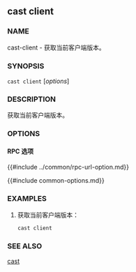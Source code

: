 ## cast client

### NAME

cast-client - 获取当前客户端版本。

### SYNOPSIS

``cast client`` [*options*]

### DESCRIPTION

获取当前客户端版本。

### OPTIONS

#### RPC 选项

{{#include ../common/rpc-url-option.md}}

{{#include common-options.md}}

### EXAMPLES

1. 获取当前客户端版本：
    ```sh
    cast client
    ```

### SEE ALSO

[cast](./cast.md)